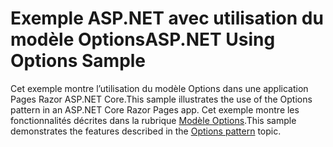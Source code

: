 # <a name="aspnet-using-options-sample"></a><span data-ttu-id="bc670-101">Exemple ASP.NET avec utilisation du modèle Options</span><span class="sxs-lookup"><span data-stu-id="bc670-101">ASP.NET Using Options Sample</span></span>

<span data-ttu-id="bc670-102">Cet exemple montre l’utilisation du modèle Options dans une application Pages Razor ASP.NET Core.</span><span class="sxs-lookup"><span data-stu-id="bc670-102">This sample illustrates the use of the Options pattern in an ASP.NET Core Razor Pages app.</span></span> <span data-ttu-id="bc670-103">Cet exemple montre les fonctionnalités décrites dans la rubrique [Modèle Options](https://docs.microsoft.com/aspnet/core/fundamentals/configuration/options).</span><span class="sxs-lookup"><span data-stu-id="bc670-103">This sample demonstrates the features described in the [Options pattern](https://docs.microsoft.com/aspnet/core/fundamentals/configuration/options) topic.</span></span>
